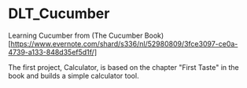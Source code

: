 # DLT_Cucumber

Learning Cucumber from (The Cucumber Book) [https://www.evernote.com/shard/s336/nl/52980809/3fce3097-ce0a-4739-a133-848d35ef5d1f/]

The first project, Calculator, is based on the chapter "First Taste" in the book and builds a simple calculator tool.

